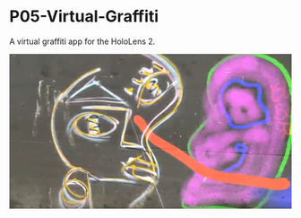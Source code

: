 # P05-Virtual-Graffiti

A virtual graffiti app for the HoloLens 2.

![Alt text](image1.jpg?raw=true "Title")
